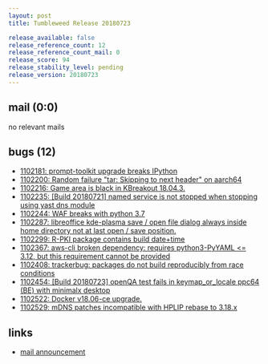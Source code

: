 ```yaml
---
layout: post
title: Tumbleweed Release 20180723

release_available: false
release_reference_count: 12
release_reference_count_mail: 0
release_score: 94
release_stability_level: pending
release_version: 20180723
---
```


## mail (0:0)

no relevant mails

## bugs (12)

<!--more-->

- [1102181: prompt-toolkit upgrade breaks IPython](https://bugzilla.opensuse.org/show_bug.cgi?id=1102181)
- [1102200: Random failure "tar: Skipping to next header" on aarch64](https://bugzilla.opensuse.org/show_bug.cgi?id=1102200)
- [1102216: Game area is black in KBreakout 18.04.3.](https://bugzilla.opensuse.org/show_bug.cgi?id=1102216)
- [1102235: \[Build 20180721\] named service is not stopped when stopping using yast dns module](https://bugzilla.opensuse.org/show_bug.cgi?id=1102235)
- [1102244: WAF breaks with python 3.7](https://bugzilla.opensuse.org/show_bug.cgi?id=1102244)
- [1102287: libreoffice kde-plasma save / open file dialog always inside home directory not at last open / save position.](https://bugzilla.opensuse.org/show_bug.cgi?id=1102287)
- [1102299: R-PKI package contains build date+time](https://bugzilla.opensuse.org/show_bug.cgi?id=1102299)
- [1102367: aws-cli broken dependency: requires python3-PyYAML <= 3.12, but this requirement cannot be provided](https://bugzilla.opensuse.org/show_bug.cgi?id=1102367)
- [1102408: trackerbug: packages do not build reproducibly from race conditions](https://bugzilla.opensuse.org/show_bug.cgi?id=1102408)
- [1102454: \[Build 20180723\] openQA test fails in keymap_or_locale ppc64 (BE) with minimalx desktop](https://bugzilla.opensuse.org/show_bug.cgi?id=1102454)
- [1102522: Docker v18.06-ce upgrade.](https://bugzilla.opensuse.org/show_bug.cgi?id=1102522)
- [1102529: mDNS patches incompatible with HPLIP rebase to 3.18.x](https://bugzilla.opensuse.org/show_bug.cgi?id=1102529)



## links

- [mail announcement](https://lists.opensuse.org/opensuse-factory/2018-07/msg00183.html)
